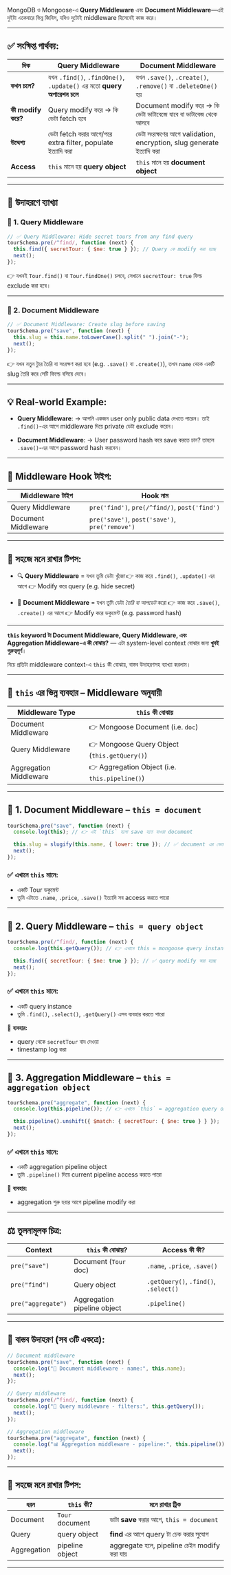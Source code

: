 MongoDB ও Mongoose-এ **Query Middleware** এবং **Document Middleware**—এই দুইটা একেবারে ভিন্ন জিনিস, যদিও দুটোই middleware হিসেবেই কাজ করে।

---

## ✅ সংক্ষিপ্ত পার্থক্য:

| দিক                | Query Middleware                                                      | Document Middleware                                                  |
| ------------------ | --------------------------------------------------------------------- | -------------------------------------------------------------------- |
| **কখন চলে?**       | যখন `.find()`, `.findOne()`, `.update()` এর মতো **query অপারেশন চলে** | যখন `.save()`, `.create()`, `.remove()` বা `.deleteOne()` হয়         |
| **কী modify করে?** | Query modify করে → কি ডেটা fetch হবে                                  | Document modify করে → কি ডেটা ডাটাবেজে যাবে বা ডাটাবেজ থেকে আসবে     |
| **উদ্দেশ্য**       | ডেটা fetch করার আগে/পরে extra filter, populate ইত্যাদি করা            | ডেটা সংরক্ষণের আগে validation, encryption, slug generate ইত্যাদি করা |
| **Access**         | `this` মানে হয় **query object**                                       | `this` মানে হয় **document object**                                   |

---

## 🧪 উদাহরণে ব্যাখ্যা

### 📌 1. Query Middleware

```js
// ✅ Query Middleware: Hide secret tours from any find query
tourSchema.pre(/^find/, function (next) {
  this.find({ secretTour: { $ne: true } }); // Query কে modify করা হচ্ছে
  next();
});
```

👉 যখনই `Tour.find()` বা `Tour.findOne()` চলবে, সেখানে `secretTour: true` ফিল্ড exclude করা হবে।

---

### 📌 2. Document Middleware

```js
// ✅ Document Middleware: Create slug before saving
tourSchema.pre("save", function (next) {
  this.slug = this.name.toLowerCase().split(" ").join("-");
  next();
});
```

👉 যখন নতুন ট্যুর তৈরি বা সংরক্ষণ করা হবে (e.g. `.save()` বা `.create()`), তখন `name` থেকে একটি slug তৈরি করে সেটি ফিল্ডে বসিয়ে দেবে।

---

## 💡 Real-world Example:

- **Query Middleware**:
  → আপনি একজন user only public data দেখতে পারেন। তাই `.find()`-এর আগে middleware দিয়ে private ডেটা exclude করেন।

- **Document Middleware**:
  → User password hash করে save করতে চান? তাহলে `.save()`-এর আগে password hash করবেন।

---

## 🧠 Middleware Hook টাইপ:

| Middleware টাইপ     | Hook নাম                                       |
| ------------------- | ---------------------------------------------- |
| Query Middleware    | `pre('find')`, `pre(/^find/)`, `post('find')`  |
| Document Middleware | `pre('save')`, `post('save')`, `pre('remove')` |

---

## 📌 সহজে মনে রাখার টিপস:

- 🔍 **Query Middleware** = যখন তুমি ডেটা _খুঁজো_
  👉 কাজ করে `.find()`, `.update()` এর আগে
  👉 Modify করে query (e.g. hide secret)

- 📄 **Document Middleware** = যখন তুমি ডেটা _তৈরি বা আপডেট_ করো
  👉 কাজ করে `.save()`, `.create()` এর আগে
  👉 Modify করে ডকুমেন্ট (e.g. password hash)

---

**`this` keyword টা Document Middleware, Query Middleware, এবং Aggregation Middleware-এ কী বোঝায়?** — এটা system-level context বোঝার জন্য **খুবই গুরুত্বপূর্ণ**।

নিচে প্রতিটা middleware context-এ `this` কী বোঝায়, বাস্তব উদাহরণসহ ব্যাখ্যা করলাম।

---

## 🧠 `this` এর ভিন্ন ব্যবহার – Middleware অনুযায়ী

| Middleware Type        | `this` কী বোঝায়                                |
| ---------------------- | ---------------------------------------------- |
| Document Middleware    | 👉 Mongoose Document (i.e. `doc`)              |
| Query Middleware       | 👉 Mongoose Query Object (`this.getQuery()`)   |
| Aggregation Middleware | 👉 Aggregation Object (i.e. `this.pipeline()`) |

---

## 🔹 1. Document Middleware – `this = document`

```js
tourSchema.pre("save", function (next) {
  console.log(this); // 👉 এই `this` হলো save হতে যাওয়া document

  this.slug = slugify(this.name, { lower: true }); // ✅ document এর ভেতরের ফিল্ডে কাজ
  next();
});
```

### ✅ এখানে `this` মানে:

- একটি Tour ডকুমেন্ট
- তুমি এটাতে `.name`, `.price`, `.save()` ইত্যাদি সব access করতে পারো

---

## 🔹 2. Query Middleware – `this = query object`

```js
tourSchema.pre(/^find/, function (next) {
  console.log(this.getQuery()); // 👉 এখানে this = mongoose query instance

  this.find({ secretTour: { $ne: true } }); // ✅ query modify করা হচ্ছে
  next();
});
```

### ✅ এখানে `this` মানে:

- একটি query instance
- তুমি `.find()`, `.select()`, `.getQuery()` এসব ব্যবহার করতে পারো

🎯 **ব্যবহার:**

- query থেকে `secretTour` বাদ দেওয়া
- timestamp log করা

---

## 🔹 3. Aggregation Middleware – `this = aggregation object`

```js
tourSchema.pre("aggregate", function (next) {
  console.log(this.pipeline()); // 👉 এখানে `this` = aggregation query object

  this.pipeline().unshift({ $match: { secretTour: { $ne: true } } });
  next();
});
```

### ✅ এখানে `this` মানে:

- একটি aggregation pipeline object
- তুমি `.pipeline()` দিয়ে current pipeline access করতে পারো

🎯 **ব্যবহার:**

- aggregation শুরু হবার আগে pipeline modify করা

---

## ⚖️ তুলনামূলক চিত্র:

| Context            | `this` কী বোঝায়?            | Access কী কী?                         |
| ------------------ | --------------------------- | ------------------------------------- |
| `pre("save")`      | Document (`Tour` doc)       | `.name`, `.price`, `.save()`          |
| `pre("find")`      | Query object                | `.getQuery()`, `.find()`, `.select()` |
| `pre("aggregate")` | Aggregation pipeline object | `.pipeline()`                         |

---

## 🧪 বাস্তব উদাহরণ (সব ৩টি একত্রে):

```js
// Document middleware
tourSchema.pre("save", function (next) {
  console.log("🧾 Document middleware - name:", this.name);
  next();
});

// Query middleware
tourSchema.pre(/^find/, function (next) {
  console.log("🔎 Query middleware - filters:", this.getQuery());
  next();
});

// Aggregation middleware
tourSchema.pre("aggregate", function (next) {
  console.log("📊 Aggregation middleware - pipeline:", this.pipeline());
  next();
});
```

---

## 📌 সহজে মনে রাখার টিপস:

| ধরন         | `this` কী?      | মনে রাখার ট্রিক                             |
| ----------- | --------------- | ------------------------------------------- |
| Document    | `Tour` document | ডাটা **save** করার আগে, `this = document`   |
| Query       | query object    | **find** এর আগে query টা চেক করার সুযোগ     |
| Aggregation | pipeline object | aggregate হলে, pipeline চেইন modify করা যায় |

---

